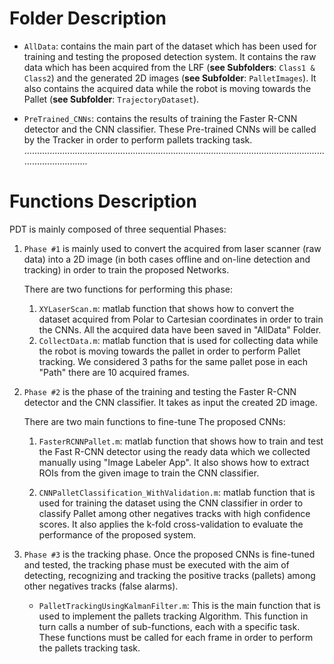 # Folder Description

* `AllData`: contains the main part of the dataset which has been used for training and testing the proposed detection system. It contains the raw data which has been acquired from the LRF (**see Subfolders**: `Class1 & Class2`) and the generated 2D images (**see Subfolder**: `PalletImages`). 	 It also contains the acquired data while the robot is moving towards the Pallet (**see Subfolder**: `TrajectoryDataset`). 

* `PreTrained_CNNs`: contains the results of training the Faster R-CNN detector and the CNN classifier. These Pre-trained CNNs will be called by 		the Tracker in order to perform pallets tracking task.  
................................................................................................................................................
# Functions Description

PDT is mainly composed of three sequential Phases:

1. `Phase #1` is mainly used to convert the acquired from laser scanner (raw data) into a 2D image (in both cases offline and on-line detection and 			tracking) in order to train the proposed Networks.

 
	There are two functions for performing this phase:

	1. `XYLaserScan.m`: matlab function that shows how to convert the dataset acquired from Polar to Cartesian coordinates in order to train 				the CNNs. All the acquired data have been saved in "AllData" Folder.
	2. `CollectData.m`: matlab function that is used for collecting data while the robot is moving towards the pallet in order to perform 			Pallet tracking. We considered 3 paths for the same pallet pose in each "Path" there are 10 acquired frames.

	
2. `Phase #2` is the phase of the training and testing the Faster R-CNN detector and the CNN classifier. It takes as input the created 2D image. 

	There are two main functions to fine-tune The proposed CNNs:
	
	1. `FasterRCNNPallet.m`: matlab function that shows how to train and test the Fast R-CNN detector using the ready data which we collected 		manually using "Image Labeler App". It also shows how to extract ROIs from the given image to train the CNN classifier. 

	2. `CNNPalletClassification_WithValidation.m`: matlab function that is used for training the dataset using the CNN classifier in order to 			classify Pallet among other negatives tracks with high confidence scores. It also applies the k-fold cross-validation to 				evaluate the performance of the proposed system.


3. `Phase #3` is the tracking phase. Once the proposed CNNs is fine-tuned and tested, the tracking phase must be executed with the aim of
	detecting, recognizing and tracking the positive tracks (pallets) among other negatives tracks (false alarms).

	
	* `PalletTrackingUsingKalmanFilter.m`: This is the main function that is used to implement the pallets tracking Algorithm. This function in 			turn calls a number of sub-functions, each with a specific task. These functions must be called for each frame in order to 			perform the pallets tracking task.




